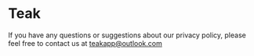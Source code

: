 # Teak
If you have any questions or suggestions about our privacy policy, please feel free to contact us at teakapp@outlook.com
